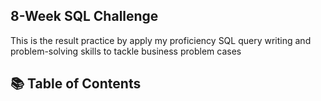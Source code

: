 ## 8-Week SQL Challenge
This is the result practice by apply my proficiency SQL query writing and problem-solving skills to tackle business problem cases 

## 📚 Table of Contents
